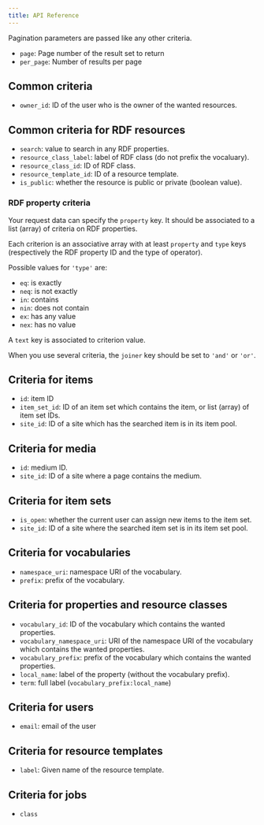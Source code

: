 ```yaml
---
title: API Reference
---
```


Pagination parameters are passed like any other criteria.

* `page`: Page number of the result set to return
* `per_page`: Number of results per page

## Common criteria
* `owner_id`: ID of the user who is the owner of the wanted resources.

## Common criteria for RDF resources
* `search`: value to search in any RDF properties.
* `resource_class_label`: label of RDF class (do not prefix the vocaluary).
* `resource_class_id`: ID of RDF class.
* `resource_template_id`: ID of a resource template.
* `is_public`: whether the resource is public or private (boolean value).

### RDF property criteria
Your request data can specify the `property` key. It should be associated to a list (array) of criteria on RDF properties.

Each criterion is an associative array with at least `property` and `type` keys (respectively the RDF property ID and the type of operator). 

Possible values for `'type'` are:

* `eq`: is exactly
* `neq`: is not exactly
* `in`: contains
* `nin`: does not contain
* `ex`: has any value
* `nex`: has no value

A `text` key is associated to criterion value.

When you use several criteria, the `joiner` key should be set to `'and'` or `'or'`.

## Criteria for items
* `id`: item ID
* `item_set_id`: ID of an item set which contains the item, or list (array) of item set IDs.
* `site_id`: ID of a site which has the searched item is in its item pool.

## Criteria for media
* `id`: medium ID.
* `site_id`: ID of a site where a page contains the medium.

## Criteria for item sets
* `is_open`: whether the current user can assign new items to the item set.
* `site_id`: ID of a site where the searched item set is in its item set pool.

## Criteria for vocabularies
* `namespace_uri`: namespace URI of the vocabulary.
* `prefix`: prefix of the vocabulary.

## Criteria for properties and resource classes
* `vocabulary_id`: ID of the vocabulary which contains the wanted properties.
* `vocabulary_namespace_uri`: URI of the namespace URI of the vocabulary which contains the wanted properties.
* `vocabulary_prefix`: prefix of the vocabulary which contains the wanted properties.
* `local_name`: label of the property (without the vocabulary prefix).
* `term`: full label (`vocabulary_prefix:local_name`)

## Criteria for users
* `email`: email of the user

## Criteria for resource templates
* `label`: Given name of the resource template.

## Criteria for jobs
* `class`

